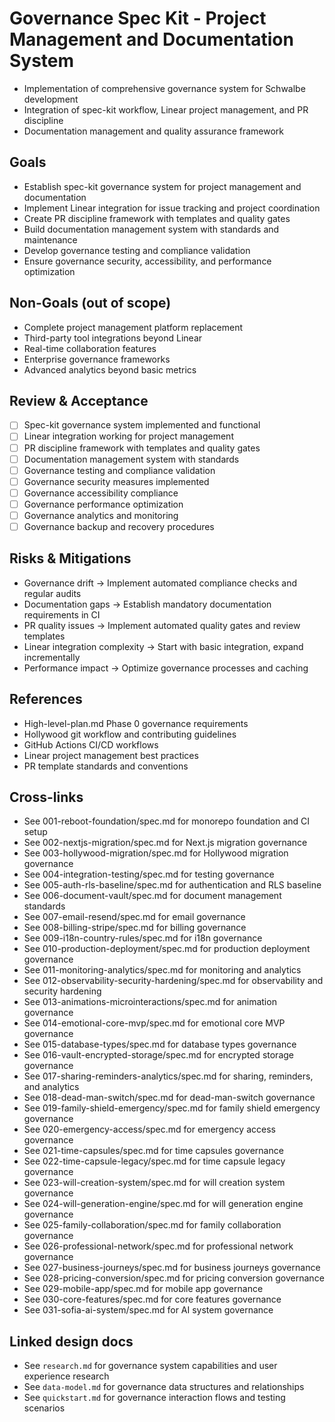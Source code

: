 # Governance Spec Kit - Project Management and Documentation System

- Implementation of comprehensive governance system for Schwalbe development
- Integration of spec-kit workflow, Linear project management, and PR discipline
- Documentation management and quality assurance framework

## Goals

- Establish spec-kit governance system for project management and documentation
- Implement Linear integration for issue tracking and project coordination
- Create PR discipline framework with templates and quality gates
- Build documentation management system with standards and maintenance
- Develop governance testing and compliance validation
- Ensure governance security, accessibility, and performance optimization

## Non-Goals (out of scope)

- Complete project management platform replacement
- Third-party tool integrations beyond Linear
- Real-time collaboration features
- Enterprise governance frameworks
- Advanced analytics beyond basic metrics

## Review & Acceptance

- [ ] Spec-kit governance system implemented and functional
- [ ] Linear integration working for project management
- [ ] PR discipline framework with templates and quality gates
- [ ] Documentation management system with standards
- [ ] Governance testing and compliance validation
- [ ] Governance security measures implemented
- [ ] Governance accessibility compliance
- [ ] Governance performance optimization
- [ ] Governance analytics and monitoring
- [ ] Governance backup and recovery procedures

## Risks & Mitigations

- Governance drift → Implement automated compliance checks and regular audits
- Documentation gaps → Establish mandatory documentation requirements in CI
- PR quality issues → Implement automated quality gates and review templates
- Linear integration complexity → Start with basic integration, expand incrementally
- Performance impact → Optimize governance processes and caching

## References

- High-level-plan.md Phase 0 governance requirements
- Hollywood git workflow and contributing guidelines
- GitHub Actions CI/CD workflows
- Linear project management best practices
- PR template standards and conventions

## Cross-links

- See 001-reboot-foundation/spec.md for monorepo foundation and CI setup
- See 002-nextjs-migration/spec.md for Next.js migration governance
- See 003-hollywood-migration/spec.md for Hollywood migration governance
- See 004-integration-testing/spec.md for testing governance
- See 005-auth-rls-baseline/spec.md for authentication and RLS baseline
- See 006-document-vault/spec.md for document management standards
- See 007-email-resend/spec.md for email governance
- See 008-billing-stripe/spec.md for billing governance
- See 009-i18n-country-rules/spec.md for i18n governance
- See 010-production-deployment/spec.md for production deployment governance
- See 011-monitoring-analytics/spec.md for monitoring and analytics
- See 012-observability-security-hardening/spec.md for observability and security hardening
- See 013-animations-microinteractions/spec.md for animation governance
- See 014-emotional-core-mvp/spec.md for emotional core MVP governance
- See 015-database-types/spec.md for database types governance
- See 016-vault-encrypted-storage/spec.md for encrypted storage governance
- See 017-sharing-reminders-analytics/spec.md for sharing, reminders, and analytics
- See 018-dead-man-switch/spec.md for dead-man-switch governance
- See 019-family-shield-emergency/spec.md for family shield emergency governance
- See 020-emergency-access/spec.md for emergency access governance
- See 021-time-capsules/spec.md for time capsules governance
- See 022-time-capsule-legacy/spec.md for time capsule legacy governance
- See 023-will-creation-system/spec.md for will creation system governance
- See 024-will-generation-engine/spec.md for will generation engine governance
- See 025-family-collaboration/spec.md for family collaboration governance
- See 026-professional-network/spec.md for professional network governance
- See 027-business-journeys/spec.md for business journeys governance
- See 028-pricing-conversion/spec.md for pricing conversion governance
- See 029-mobile-app/spec.md for mobile app governance
- See 030-core-features/spec.md for core features governance
- See 031-sofia-ai-system/spec.md for AI system governance

## Linked design docs

- See `research.md` for governance system capabilities and user experience research
- See `data-model.md` for governance data structures and relationships
- See `quickstart.md` for governance interaction flows and testing scenarios
